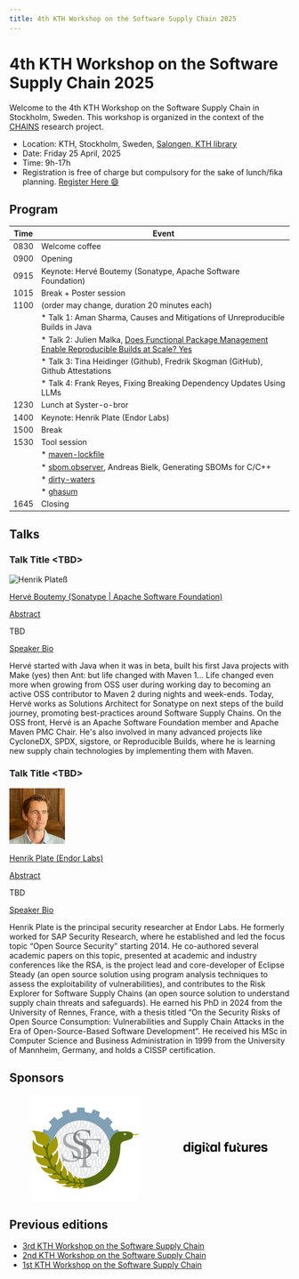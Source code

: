 ```yaml
---
title: 4th KTH Workshop on the Software Supply Chain 2025
---
```


<meta name="og:description" content="KTH hosts the 4th CHAINS workshop where we have conversations about super cool research on software supply chain security and reliability.">
<meta property="og:url" content="https://chains.proj.kth.se/software-supply-chain-workshop-4">
<meta property="og:image" content="https://avatars.githubusercontent.com/u/104410944?s=200&v=4">

# 4th KTH Workshop on the Software Supply Chain 2025

Welcome to the 4th KTH Workshop on the Software Supply Chain in Stockholm, Sweden.
This workshop is organized in the context of the [CHAINS](https://chains.proj.kth.se/) research project.


* Location: KTH, Stockholm, Sweden, [Salongen, KTH library](https://www.kth.se/places/room/id/2ce773d5-3190-4588-8618-27ea2822000b)
* Date: Friday 25 April, 2025
* Time: 9h-17h
* Registration is free of charge but compulsory for the sake of lunch/fika planning. [Register Here 😄](https://www.kth.se/form/678a135a19c08f75a45b7dbd)

## Program

| Time  | Event                                                                                       |
|-------|---------------------------------------------------------------------------------------------|
| 0830  | Welcome coffee                                                                              |
| 0900    | Opening                                                                                     |
| 0915  | Keynote: Hervé Boutemy (Sonatype, Apache Software Foundation)                               |
| 1015 | Break + Poster session                                                                      |
| 1100   | (order may change, duration 20 minutes each)                                                            |
|       | * Talk 1: Aman Sharma, Causes and Mitigations of Unreproducible Builds in Java                                                    |
|       | * Talk 2: Julien Malka, [Does Functional Package Management Enable Reproducible Builds at Scale? Yes](https://hal.science/hal-04913007) |
|       | * Talk 3: Tina Heidinger (Github), Fredrik Skogman (GitHub), Github Attestations            |
|       | * Talk 4: Frank Reyes, Fixing Breaking Dependency Updates Using LLMs                        |
| 1230 | Lunch at Syster-o-bror                                                                      |
| 1400   | Keynote: Henrik Plate (Endor Labs)                                                          |
| 1500  | Break                                                                                       |
| 1530 | Tool session                                                                                |
|       | * [maven-lockfile](https://github.com/chains-project/maven-lockfile/)                       |
|       | * [sbom.observer](https://sbom.observer/), Andreas Bielk, Generating SBOMs for C/C++        |
|       | * [dirty-waters](https://github.com/chains-project/dirty-waters)                            |
|       | * [ghasum](https://github.com/chains-project/ghasum)                                        |
| 1645 | Closing                                                                                     |
  
## Talks

### Talk Title \<TBD\>



<img src="workshop_4_assets/hervé_boutemy.jpg" alt="Henrik Plateß" width=100px />

[Hervé Boutemy (Sonatype | Apache Software Foundation)](https://www.linkedin.com/in/hboutemy/?originalSubdomain=fr)

<u>Abstract</u>

TBD

<u>Speaker Bio</u>

Hervé started with Java when it was in beta, built his first Java projects with Make (yes) then Ant: but life changed with Maven 1... Life changed even more when growing from OSS user during working day to becoming an active OSS contributor to Maven 2 during nights and week-ends.
Today, Hervé works as Solutions Architect for Sonatype on next steps of the build journey, promoting best-practices around Software Supply Chains.
On the OSS front, Hervé is an Apache Software Foundation member and Apache Maven PMC Chair. He's also involved in many advanced projects like CycloneDX, SPDX, sigstore, or Reproducible Builds, where he is learning new supply chain technologies by implementing them with Maven.

### Talk Title \<TBD\>

<img src="workshop_4_assets/henrik_plate.jpeg" alt="Henrik Plateß" width=100px />

[Henrik Plate (Endor Labs)](https://linkedin.com/in/henrikplate) 

<u>Abstract</u>

TBD

<u>Speaker Bio</u>

Henrik Plate is the principal security researcher at Endor Labs. He formerly worked for SAP Security Research, where he established and led the focus topic “Open Source Security” starting 2014. He co-authored several academic papers on this topic, presented at academic and industry conferences like the RSA, is the project lead and core-developer of Eclipse Steady (an open source solution using program analysis techniques to assess the exploitability of vulnerabilities), and contributes to the Risk Explorer for Software Supply Chains (an open source solution to understand supply chain threats and safeguards).
He earned his PhD in 2024 from the University of Rennes, France, with a thesis titled “On the Security Risks of Open Source Consumption: Vulnerabilities and Supply Chain Attacks in the Era of Open-Source-Based Software Development”. He received his MSc in Computer Science and Business Administration in 1999 from the University of Mannheim, Germany, and holds a CISSP certification.

## Sponsors

<div style="display: flex; justify-content: center;">
<img src="workshop_4_assets/ssf_logo.svg" alt="SSF" style="width: 200; margin: auto;"/>
  <img src="workshop_4_assets/df_logo.png" alt="Digital Futures" style="max-width: 30%; margin: auto;"/> 
</div>

## Previous editions

- [3rd KTH Workshop on the Software Supply Chain](/software-supply-chain-workshop-3.md) 
- [2nd KTH Workshop on the Software Supply Chain](/software-supply-chain-workshop-2.md)
- [1st KTH Workshop on the Software Supply Chain](/software-suppply-chain-workshop-1.md)

